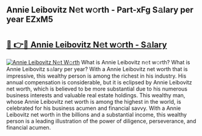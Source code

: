 ## Annie Leibovitz N𝚎t w𝚘rth - Part-xFg S𝚊lary per year EZxM5

# <h2><a href="http://gc47mtq.nevu.top/?p=Annie+Leibovitz">🔗 👉🔴 Annie Leibovitz N𝚎t w𝚘rth - S𝚊lary</a></h2>

[![Annie Leibovitz N𝚎t W𝚘rth](https://i.imgur.com/Oavwk0R.jpeg)](http://gc47mtq.nevu.top/?p=Annie+Leibovitz)
What is Annie Leibovitz n𝚎t w𝚘rth? What is Annie Leibovitz s𝚊lary per year?
With a Annie Leibovitz net worth that is impressive, this wealthy person is among the richest in his industry. His annual compensation is considerable, but it is eclipsed by Annie Leibovitz net worth, which is believed to be more substantial due to his numerous business interests and valuable real estate holdings. This wealthy man, whose Annie Leibovitz net worth is among the highest in the world, is celebrated for his business acumen and financial savvy. With a Annie Leibovitz net worth in the billions and a substantial income, this wealthy person is a leading illustration of the power of diligence, perseverance, and financial acumen.
